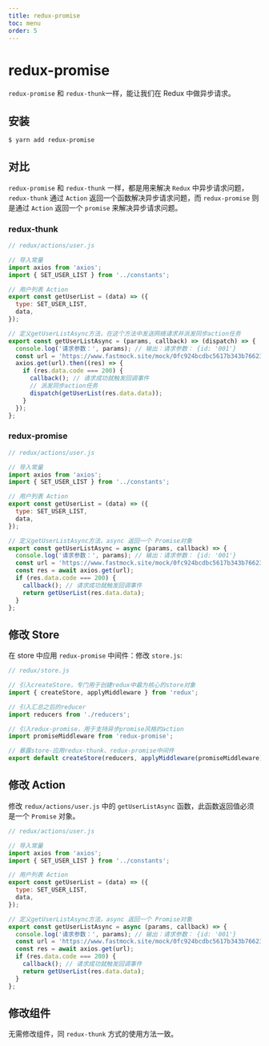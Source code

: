 ```yaml
---
title: redux-promise
toc: menu
order: 5
---
```


<BackTop></BackTop>

# redux-promise

`redux-promise` 和 `redux-thunk`一样，能让我们在 Redux 中做异步请求。

## 安装

```bash
$ yarn add redux-promise
```

## 对比

`redux-promise` 和 `redux-thunk` 一样，都是用来解决 `Redux` 中异步请求问题，`redux-thunk` 通过 `Action` 返回一个函数解决异步请求问题，而 `redux-promise` 则是通过 `Action` 返回一个 `promise` 来解决异步请求问题。

### redux-thunk

```jsx | pure
// redux/actions/user.js

// 导入常量
import axios from 'axios';
import { SET_USER_LIST } from '../constants';

// 用户列表 Action
export const getUserList = (data) => ({
  type: SET_USER_LIST,
  data,
});

// 定义getUserListAsync方法，在这个方法中发送网络请求并派发同步action任务
export const getUserListAsync = (params, callback) => (dispatch) => {
  console.log('请求参数：', params); // 输出：请求参数： {id: '001'}
  const url = 'https://www.fastmock.site/mock/0fc924bcdbc5617b343b766236bc39aa/react/api/userList';
  axios.get(url).then((res) => {
    if (res.data.code === 200) {
      callback(); // 请求成功就触发回调事件
      // 派发同步action任务
      dispatch(getUserList(res.data.data));
    }
  });
};
```

### redux-promise

```jsx | pure
// redux/actions/user.js

// 导入常量
import axios from 'axios';
import { SET_USER_LIST } from '../constants';

// 用户列表 Action
export const getUserList = (data) => ({
  type: SET_USER_LIST,
  data,
});

// 定义getUserListAsync方法，async 返回一个 Promise对象
export const getUserListAsync = async (params, callback) => {
  console.log('请求参数：', params); // 输出：请求参数： {id: '001'}
  const url = 'https://www.fastmock.site/mock/0fc924bcdbc5617b343b766236bc39aa/react/api/userList';
  const res = await axios.get(url);
  if (res.data.code === 200) {
    callback(); // 请求成功就触发回调事件
    return getUserList(res.data.data);
  }
};
```

## 修改 Store

在 store 中应用 `redux-promise` 中间件：修改 `store.js`:

```js
// redux/store.js

// 引入createStore，专门用于创建redux中最为核心的store对象
import { createStore, applyMiddleware } from 'redux';

// 引入汇总之后的reducer
import reducers from './reducers';

// 引入redux-promise，用于支持异步promise风格的action
import promiseMiddleware from 'redux-promise';

// 暴露store-应用redux-thunk、redux-promise中间件
export default createStore(reducers, applyMiddleware(promiseMiddleware));
```

## 修改 Action

修改 `redux/actions/user.js` 中的 `getUserListAsync` 函数，此函数返回值必须是一个 `Promise` 对象。

```jsx | pure
// redux/actions/user.js

// 导入常量
import axios from 'axios';
import { SET_USER_LIST } from '../constants';

// 用户列表 Action
export const getUserList = (data) => ({
  type: SET_USER_LIST,
  data,
});

// 定义getUserListAsync方法，async 返回一个 Promise对象
export const getUserListAsync = async (params, callback) => {
  console.log('请求参数：', params); // 输出：请求参数： {id: '001'}
  const url = 'https://www.fastmock.site/mock/0fc924bcdbc5617b343b766236bc39aa/react/api/userList';
  const res = await axios.get(url);
  if (res.data.code === 200) {
    callback(); // 请求成功就触发回调事件
    return getUserList(res.data.data);
  }
};
```

## 修改组件

无需修改组件，同 `redux-thunk` 方式的使用方法一致。
